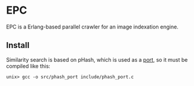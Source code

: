 EPC
===

EPC is a Erlang-based parallel crawler for an image indexation engine.


Install
-------

Similarity search is based on pHash, which is used as a
[port](http://www.erlang.org/doc/tutorial/c_port.html),
so it must be compiled like this:

    unix> gcc -o src/phash_port include/phash_port.c
